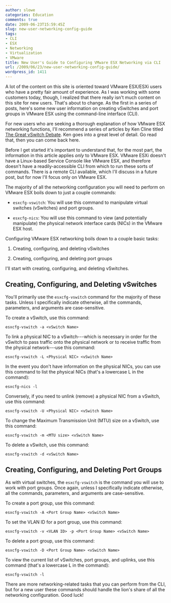 ```yaml
---
author: slowe
categories: Education
comments: true
date: 2009-06-23T15:59:45Z
slug: new-user-networking-config-guide
tags:
- CLI
- ESX
- Networking
- Virtualization
- VMware
title: New User's Guide to Configuring VMware ESX Networking via CLI
url: /2009/06/23/new-user-networking-config-guide/
wordpress_id: 1411
---
```


A lot of the content on this site is oriented toward VMware ESX/ESXi users who have a pretty fair amount of experience. As I was working with some customers today, though, I realized that there really isn't much content on this site for new users. That's about to change. As the first in a series of posts, here's some new user information on creating vSwitches and port groups in VMware ESX using the command-line interface (CLI).

For new users who are seeking a thorough explanation of how VMware ESX networking functions, I'll recommend a series of articles by Ken Cline titled [The Great vSwitch Debate](http://kensvirtualreality.wordpress.com/2009/03/29/the-great-vswitch-debate-part-1/). Ken goes into a great level of detail. Go read that, then you can come back here.

Before I get started it's important to understand that, for the most part, the information in this article applies _only_ to VMware ESX. VMware ESXi doesn't have a Linux-based Service Console like VMware ESX, and therefore doesn't have a readily-accessible CLI from which to run these sorts of commands. There is a remote CLI available, which I'll discuss in a future post, but for now I'll focus only on VMware ESX.

The majority of all the networking configuration you will need to perform on VMware ESX boils down to just a couple commands:

* `esxcfg-vswitch`: You will use this command to manipulate virtual switches (vSwitches) and port groups.

* `esxcfg-nics`: You will use this command to view (and potentially manipulate) the physical network interface cards (NICs) in the VMware ESX host.

Configuring VMware ESX networking boils down to a couple basic tasks:

1. Creating, configuring, and deleting vSwitches

2. Creating, configuring, and deleting port groups

I'll start with creating, configuring, and deleting vSwitches.

## Creating, Configuring, and Deleting vSwitches

You'll primarily use the `esxcfg-vswitch` command for the majority of these tasks. Unless I specifically indicate otherwise, all the commands, parameters, and arguments are case-sensitive.

To create a vSwitch, use this command:

	esxcfg-vswitch -a <vSwitch Name>

To link a physical NIC to a vSwitch---which is necessary in order for the vSwitch to pass traffic onto the physical network or to receive traffic from the physical network---use this command:

	esxcfg-vswitch -L <Physical NIC> <vSwitch Name>

In the event you don't have information on the physical NICs, you can use this command to list the physical NICs (that's a lowercase L in the command):

	esxcfg-nics -l

Conversely, if you need to unlink (remove) a physical NIC from a vSwitch, use this command:

	esxcfg-vswitch -U <Physical NIC> <vSwitch Name>

To change the Maximum Transmission Unit (MTU) size on a vSwitch, use this command:

	esxcfg-vswitch -m <MTU size> <vSwitch Name>

To delete a vSwitch, use this command:

	esxcfg-vswitch -d <vSwitch Name>

## Creating, Configuring, and Deleting Port Groups

As with virtual switches, the `esxcfg-vswitch` is the command you will use to work with port groups. Once again, unless I specifically indicate otherwise, all the commands, parameters, and arguments are case-sensitive.

To create a port group, use this command:

	esxcfg-vswitch -A <Port Group Name> <vSwitch Name>

To set the VLAN ID for a port group, use this command:

	esxcfg-vswitch -v <VLAN ID> -p <Port Group Name> <vSwitch Name>

To delete a port group, use this command:

	esxcfg-vswitch -D <Port Group Name> <vSwitch Name>

To view the current list of vSwitches, port groups, and uplinks, use this command (that's a lowercase L in the command):

	esxcfg-vswitch -l

There are more networking-related tasks that you can perform from the CLI, but for a new user these commands should handle the lion's share of all the networking configuration. Good luck!
